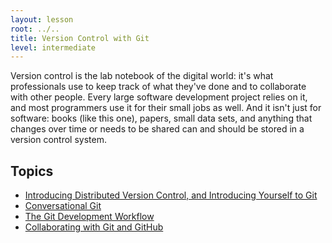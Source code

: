 ```yaml
---
layout: lesson
root: ../..
title: Version Control with Git
level: intermediate
---
```

Version control is the lab notebook of the digital world:
it's what professionals use to keep track of what they've done
and to collaborate with other people.
Every large software development project relies on it,
and most programmers use it for their small jobs as well.
And it isn't just for software:
books (like this one),
papers,
small data sets,
and anything that changes over time or needs to be shared
can and should be stored in a version control system.

Topics
------
* [Introducing Distributed Version Control, and Introducing Yourself to Git](00-intro.html)
* [Conversational Git](01-conversational-git.html)
* [The Git Development Workflow](02-developing.html)
* [Collaborating with Git and GitHub](03-collaborating.html)
